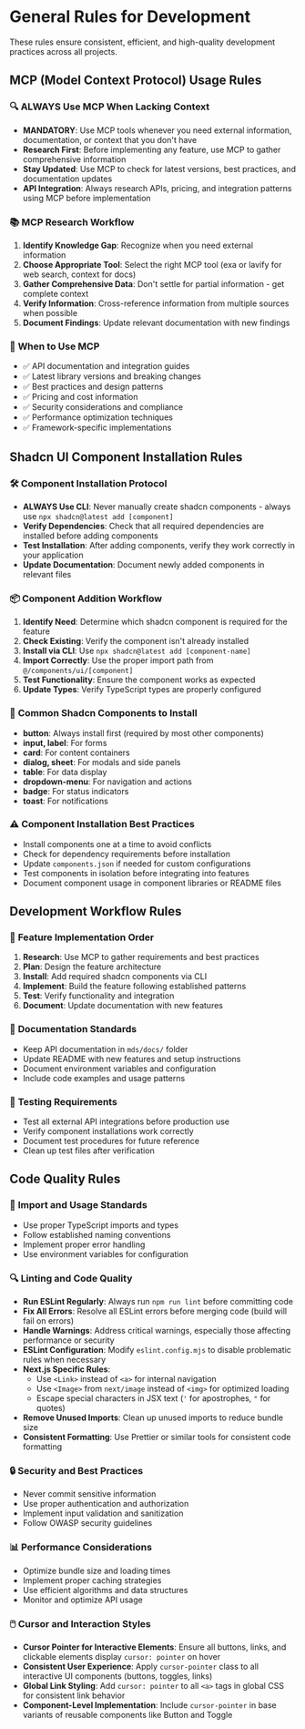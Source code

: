 # General Rules for Development

These rules ensure consistent, efficient, and high-quality development practices across all projects.

## MCP (Model Context Protocol) Usage Rules

### 🔍 **ALWAYS Use MCP When Lacking Context**
- **MANDATORY**: Use MCP tools whenever you need external information, documentation, or context that you don't have
- **Research First**: Before implementing any feature, use MCP to gather comprehensive information
- **Stay Updated**: Use MCP to check for latest versions, best practices, and documentation updates
- **API Integration**: Always research APIs, pricing, and integration patterns using MCP before implementation

### 📚 **MCP Research Workflow**
1. **Identify Knowledge Gap**: Recognize when you need external information
2. **Choose Appropriate Tool**: Select the right MCP tool (exa or lavify for web search, context for docs)
3. **Gather Comprehensive Data**: Don't settle for partial information - get complete context
4. **Verify Information**: Cross-reference information from multiple sources when possible
5. **Document Findings**: Update relevant documentation with new findings

### 🎯 **When to Use MCP**
- ✅ API documentation and integration guides
- ✅ Latest library versions and breaking changes
- ✅ Best practices and design patterns
- ✅ Pricing and cost information
- ✅ Security considerations and compliance
- ✅ Performance optimization techniques
- ✅ Framework-specific implementations

## Shadcn UI Component Installation Rules

### 🛠️ **Component Installation Protocol**
- **ALWAYS Use CLI**: Never manually create shadcn components - always use `npx shadcn@latest add [component]`
- **Verify Dependencies**: Check that all required dependencies are installed before adding components
- **Test Installation**: After adding components, verify they work correctly in your application
- **Update Documentation**: Document newly added components in relevant files

### 📦 **Component Addition Workflow**
1. **Identify Need**: Determine which shadcn component is required for the feature
2. **Check Existing**: Verify the component isn't already installed
3. **Install via CLI**: Use `npx shadcn@latest add [component-name]`
4. **Import Correctly**: Use the proper import path from `@/components/ui/[component]`
5. **Test Functionality**: Ensure the component works as expected
6. **Update Types**: Verify TypeScript types are properly configured

### 🎨 **Common Shadcn Components to Install**
- **button**: Always install first (required by most other components)
- **input, label**: For forms
- **card**: For content containers
- **dialog, sheet**: For modals and side panels
- **table**: For data display
- **dropdown-menu**: For navigation and actions
- **badge**: For status indicators
- **toast**: For notifications

### ⚠️ **Component Installation Best Practices**
- Install components one at a time to avoid conflicts
- Check for dependency requirements before installation
- Update `components.json` if needed for custom configurations
- Test components in isolation before integrating into features
- Document component usage in component libraries or README files

## Development Workflow Rules

### 🔄 **Feature Implementation Order**
1. **Research**: Use MCP to gather requirements and best practices
2. **Plan**: Design the feature architecture
3. **Install**: Add required shadcn components via CLI
4. **Implement**: Build the feature following established patterns
5. **Test**: Verify functionality and integration
6. **Document**: Update documentation with new features

### 📝 **Documentation Standards**
- Keep API documentation in `mds/docs/` folder
- Update README with new features and setup instructions
- Document environment variables and configuration
- Include code examples and usage patterns

### 🧪 **Testing Requirements**
- Test all external API integrations before production use
- Verify component installations work correctly
- Document test procedures for future reference
- Clean up test files after verification

## Code Quality Rules

### 🎯 **Import and Usage Standards**
- Use proper TypeScript imports and types
- Follow established naming conventions
- Implement proper error handling
- Use environment variables for configuration

### 🔍 **Linting and Code Quality**
- **Run ESLint Regularly**: Always run `npm run lint` before committing code
- **Fix All Errors**: Resolve all ESLint errors before merging code (build will fail on errors)
- **Handle Warnings**: Address critical warnings, especially those affecting performance or security
- **ESLint Configuration**: Modify `eslint.config.mjs` to disable problematic rules when necessary
- **Next.js Specific Rules**:
  - Use `<Link>` instead of `<a>` for internal navigation
  - Use `<Image>` from `next/image` instead of `<img>` for optimized loading
  - Escape special characters in JSX text (`'` for apostrophes, `"` for quotes)
- **Remove Unused Imports**: Clean up unused imports to reduce bundle size
- **Consistent Formatting**: Use Prettier or similar tools for consistent code formatting

### 🔒 **Security and Best Practices**
- Never commit sensitive information
- Use proper authentication and authorization
- Implement input validation and sanitization
- Follow OWASP security guidelines

### 📊 **Performance Considerations**
- Optimize bundle size and loading times
- Implement proper caching strategies
- Use efficient algorithms and data structures
- Monitor and optimize API usage

### 🖱️ **Cursor and Interaction Styles**
- **Cursor Pointer for Interactive Elements**: Ensure all buttons, links, and clickable elements display `cursor: pointer` on hover
- **Consistent User Experience**: Apply `cursor-pointer` class to all interactive UI components (buttons, toggles, links)
- **Global Link Styling**: Add `cursor: pointer` to all `<a>` tags in global CSS for consistent link behavior
- **Component-Level Implementation**: Include `cursor-pointer` in base variants of reusable components like Button and Toggle
